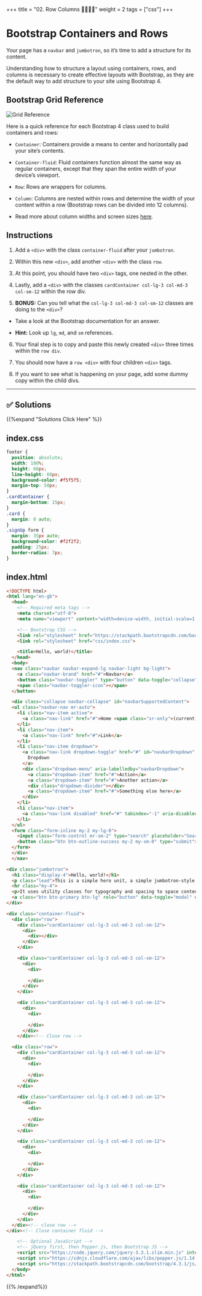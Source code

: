 +++
title = "02. Row Columns 👩‍🎓👨‍🎓"
weight = 2
tags = ["css"] 
+++

# Bootstrap Containers and Rows

Your page has a `navbar` and `jumbotron`, so it’s time to add a structure for its content.

Understanding how to structure a layout using containers, rows, and columns is necessary to create effective layouts with Bootstrap, as they are the default way to add structure to your site using Bootstrap 4.

## Bootstrap Grid Reference

  ![Grid Reference](../images/grid-reference.png)

Here is a quick reference for each Bootstrap 4 class used to build containers and rows:

- `Container`: Containers provide a means to center and horizontally pad your site’s contents.

- `Container-fluid`: Fluid containers function almost the same way as regular containers, except that they span the entire width of your device’s viewport.

- `Row`: Rows are wrappers for columns.

- `Column`: Columns are nested within rows and determine the width of your content within a row (Bootstrap rows can be divided into 12 columns). 

- Read more about column widths and screen sizes [here](https://getbootstrap.com/docs/4.3/layout/grid/#grid-options).

## Instructions

1. Add a `<div>` with the class `container-fluid` after your `jumbotron`.

2. Within this new `<div>`, add another `<div>` with the class `row`.

3. At this point, you should have two `<div>` tags, one nested in the other. 

4. Lastly, add a `<div>` with the classes `cardContainer col-lg-3 col-md-3 col-sm-12` within the row div. 

5. **BONUS:** Can you tell what the `col-lg-3 col-md-3 col-sm-12` classes are doing to the `<div>`? 

- Take a look at the Bootstrap documentation for an answer. 

- **Hint:** Look up `lg`, `md`, and `sm` references.

6. Your final step is to copy and paste this newly created `<div>` three times within the `row div`. 

7. You should now have a `row <div>` with four children `<div>` tags. 

8. If you want to see what is happening on your page, add some dummy copy within the child divs.

---

## ✅ Solutions 
{{%expand "Solutions Click Here" %}}
## index.css
```css
footer {
  position: absolute;
  width: 100%;
  height: 60px;
  line-height: 60px;
  background-color: #f5f5f5;
  margin-top: 50px;
}
.cardContainer {
  margin-bottom: 15px;
}
.card {
  margin: 0 auto;
}
.signUp form {
  margin: 35px auto;
  background-color: #f2f2f2;
  padding: 25px;
  border-radius: 7px;
}
```
## index.html 
```html
<!DOCTYPE html>
<html lang="en-gb">
  <head>
    <!-- Required meta tags -->
    <meta charset="utf-8">
    <meta name="viewport" content="width=device-width, initial-scale=1, shrink-to-fit=no">

    <!-- Bootstrap CSS -->
    <link rel="stylesheet" href="https://stackpath.bootstrapcdn.com/bootstrap/4.3.1/css/bootstrap.min.css" integrity="sha384-ggOyR0iXCbMQv3Xipma34MD+dH/1fQ784/j6cY/iJTQUOhcWr7x9JvoRxT2MZw1T" crossorigin="anonymous">
    <link rel="stylesheet" href="css/index.css">

    <title>Hello, world!</title>
  </head>
  <body>
  <nav class="navbar navbar-expand-lg navbar-light bg-light">
    <a class="navbar-brand" href="#">Navbar</a>
    <button class="navbar-toggler" type="button" data-toggle="collapse" data-target="#navbarSupportedContent" aria-controls="navbarSupportedContent" aria-expanded="false" aria-label="Toggle navigation">
    <span class="navbar-toggler-icon"></span>
  </button>

  <div class="collapse navbar-collapse" id="navbarSupportedContent">
  <ul class="navbar-nav mr-auto">
    <li class="nav-item active">
      <a class="nav-link" href="#">Home <span class="sr-only">(current)</span></a>
    </li>
    <li class="nav-item">
      <a class="nav-link" href="#">Link</a>
    </li>
    <li class="nav-item dropdown">
      <a class="nav-link dropdown-toggle" href="#" id="navbarDropdown" role="button" data-toggle="dropdown" aria-haspopup="true" aria-expanded="false">
        Dropdown
      </a>
      <div class="dropdown-menu" aria-labelledby="navbarDropdown">
        <a class="dropdown-item" href="#">Action</a>
        <a class="dropdown-item" href="#">Another action</a>
        <div class="dropdown-divider"></div>
        <a class="dropdown-item" href="#">Something else here</a>
      </div>
    </li>
    <li class="nav-item">
      <a class="nav-link disabled" href="#" tabindex="-1" aria-disabled="true">Disabled</a>
    </li>
  </ul>
  <form class="form-inline my-2 my-lg-0">
    <input class="form-control mr-sm-2" type="search" placeholder="Search" aria-label="Search">
    <button class="btn btn-outline-success my-2 my-sm-0" type="submit">Search</button>
  </form>
  </div>
  </nav>

<div class="jumbotron">
  <h1 class="display-4">Hello, world!</h1>
  <p class="lead">This is a simple hero unit, a simple jumbotron-style component for calling extra attention to featured content or information.</p>
  <hr class="my-4">
  <p>It uses utility classes for typography and spacing to space content out within the larger container.</p>
  <a class="btn btn-primary btn-lg" role="button" data-toggle="modal" data-target="#exampleModal">Learn more</a>
</div>

<div class="container-fluid">
  <div class="row">
    <div class="cardContainer col-lg-3 col-md-3 col-sm-12">
      <div>
        <div></div>
      </div>
    </div>

    <div class="cardContainer col-lg-3 col-md-3 col-sm-12">
      <div>
        <div>
          
        </div>
      </div>
    </div>

    <div class="cardContainer col-lg-3 col-md-3 col-sm-12">
      <div>
        <div>
          
        </div>
      </div>
    </div><!-- Close row -->

  <div class="row">
    <div class="cardContainer col-lg-3 col-md-3 col-sm-12">
      <div>
        <div>
          
        </div>
      </div>
    </div>

    <div class="cardContainer col-lg-3 col-md-3 col-sm-12">
      <div>
        <div>
          
        </div>
      </div>
    </div>

    <div class="cardContainer col-lg-3 col-md-3 col-sm-12">
      <div>
        <div>
          
        </div>
      </div>
    </div>

    <div class="cardContainer col-lg-3 col-md-3 col-sm-12">
      <div>
        <div>
          
        </div>
      </div>
    </div>
  </div><!-- close row -->
</div><!-- Close container fluid -->

    <!-- Optional JavaScript -->
    <!-- jQuery first, then Popper.js, then Bootstrap JS -->
    <script src="https://code.jquery.com/jquery-3.3.1.slim.min.js" integrity="sha384-q8i/X+965DzO0rT7abK41JStQIAqVgRVzpbzo5smXKp4YfRvH+8abtTE1Pi6jizo" crossorigin="anonymous"></script>
    <script src="https://cdnjs.cloudflare.com/ajax/libs/popper.js/1.14.7/umd/popper.min.js" integrity="sha384-UO2eT0CpHqdSJQ6hJty5KVphtPhzWj9WO1clHTMGa3JDZwrnQq4sF86dIHNDz0W1" crossorigin="anonymous"></script>
    <script src="https://stackpath.bootstrapcdn.com/bootstrap/4.3.1/js/bootstrap.min.js" integrity="sha384-JjSmVgyd0p3pXB1rRibZUAYoIIy6OrQ6VrjIEaFf/nJGzIxFDsf4x0xIM+B07jRM" crossorigin="anonymous"></script>
  </body>
</html>
```

{{% /expand%}}